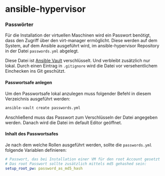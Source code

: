 # ansible-hypervisor

### Passwörter
Für die Installation der virtuellen Maschinen wird ein Passwort benötigt, dass den Zugriff über den virt-manager ermöglicht.
Diese werden auf dem System, auf dem Ansible ausgeführt wird, im ansible-hypervisor Repository in der Datei ``passwords.yml`` abgelegt.

Diese Datei ist [Ansible Vault](https://docs.ansible.com/ansible/playbooks_vault.html) verschlüsselt. Und verbleibt zusätzlich nur lokal. Durch einen Eintrag in ``.gitignore`` wird die Datei vor versehentlichem Einchecken ins Git geschützt.

#### Passwortsafe anlegen
Um den Passwortsafe lokal anzulegen muss folgender Befehl in diesem Verzeichnis ausgeführt werden:

```sh
ansible-vault create passwords.yml
```
Anschließend muss das Passwort zum Verschlüsseln der Datei angegeben werden. Danach wird die Datei im default Editor geöffnet.

#### Inhalt des Passwortsafes
Je nach dem welche Rollen ausgeführt werden, sollte die ``passwords.yml`` folgende Variablen definieren:

```yml
# Passwort, das bei Installation einer VM für den root Account gesetzt wird (Hinweis: Der Login remote via ssh ist hiermit nicht möglich):
# Das root Passwort sollte zusätzlich mittels md5 gehashed sein:
setup_root_pw: password_as_md5_hash
```
